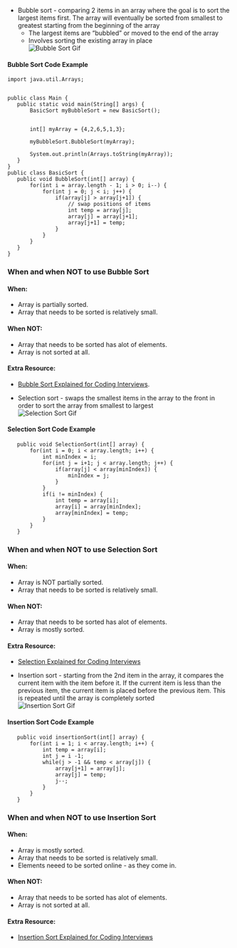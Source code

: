 * Bubble sort - comparing 2 items in an array where the goal is to sort the largest items first. The array will eventually be sorted from smallest to greatest starting from the beginning of the array  
   - The largest items are “bubbled” or moved to the end of the array  
   - Involves sorting the existing array in place  
   ![Bubble Sort Gif](https://user-images.githubusercontent.com/69539559/230976227-f7fea962-c987-4520-b329-ae46d938d3f3.gif)

#### Bubble Sort Code Example  
```
import java.util.Arrays;


public class Main {
   public static void main(String[] args) {
       BasicSort myBubbleSort = new BasicSort();


       int[] myArray = {4,2,6,5,1,3};
      
       myBubbleSort.BubbleSort(myArray);
      
       System.out.println(Arrays.toString(myArray));
   }
}
public class BasicSort {
   public void BubbleSort(int[] array) {
       for(int i = array.length - 1; i > 0; i--) {
           for(int j = 0; j < i; j++) {
               if(array[j] > array[j+1]) {
                   // swap positions of items
                   int temp = array[j];
                   array[j] = array[j+1];
                   array[j+1] = temp;
               }
           }
       }
   }
}
```

### When and when NOT to use Bubble Sort  
#### When:  
- Array is partially sorted. 
- Array that needs to be sorted is relatively small. 

#### When NOT:
- Array that needs to be sorted has alot of elements. 
- Array is not sorted at all. 

#### Extra Resource:  
- [Bubble Sort Explained for Coding Interviews](https://www.acodersjourney.com/bubble-sort/.).  


  
* Selection sort - swaps the smallest items in the array to the front in order to sort the array from smallest to largest  
![Selection Sort Gif](https://user-images.githubusercontent.com/69539559/230978140-c257acfa-53cb-441f-9210-5815b570c241.gif)
#### Selection Sort Code Example 
```
   public void SelectionSort(int[] array) {
       for(int i = 0; i < array.length; i++) {
           int minIndex = i;
           for(int j = i+1; j < array.length; j++) {
               if(array[j] < array[minIndex]) {
                   minIndex = j;
               }
           }
           if(i != minIndex) {
               int temp = array[i];
               array[i] = array[minIndex];
               array[minIndex] = temp;
           }
       }
   }

```
### When and when NOT to use Selection Sort  
#### When:  
- Array is NOT partially sorted. 
- Array that needs to be sorted is relatively small. 

#### When NOT:
- Array that needs to be sorted has alot of elements. 
- Array is mostly sorted.  

#### Extra Resource:  
- [Selection Explained for Coding Interviews](https://www.acodersjourney.com/selection-sort/#:~:text=When%20the%20array%20is%20NOT,be%20sorted%20is%20relatively%20small)



* Insertion sort - starting from the 2nd item in the array, it compares the current item with the item before it. If the current item is less than the previous item, the current item is placed before the previous item. This is repeated until the array is completely sorted  
![Insertion Sort Gif](https://user-images.githubusercontent.com/69539559/230978884-f1a3711f-5ee7-4f19-8c8c-54aec12a7acc.gif)
#### Insertion Sort Code Example 
```
   public void insertionSort(int[] array) {
       for(int i = 1; i < array.length; i++) {
           int temp = array[i];
           int j = i -1;
           while(j > -1 && temp < array[j]) {
               array[j+1] = array[j];
               array[j] = temp;
               j--;
           }
       }
   }

```
### When and when NOT to use Insertion Sort  
#### When:  
- Array is mostly sorted. 
- Array that needs to be sorted is relatively small. 
- Elements neeed to be sorted online - as they come in. 

#### When NOT:
- Array that needs to be sorted has alot of elements. 
- Array is not sorted at all. 

#### Extra Resource:  
- [Insertion Sort Explained for Coding Interviews](https://www.acodersjourney.com/insertion-sort/)    
